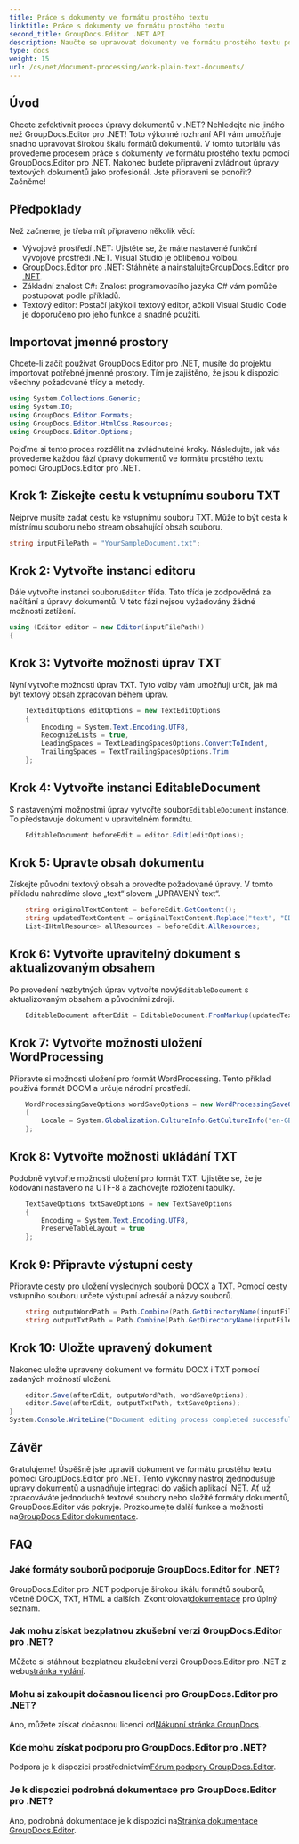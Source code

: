 ```yaml
---
title: Práce s dokumenty ve formátu prostého textu
linktitle: Práce s dokumenty ve formátu prostého textu
second_title: GroupDocs.Editor .NET API
description: Naučte se upravovat dokumenty ve formátu prostého textu pomocí GroupDocs.Editor pro .NET pomocí našeho podrobného průvodce. Zjednodušte si proces úprav dokumentů .NET.
type: docs
weight: 15
url: /cs/net/document-processing/work-plain-text-documents/
---
```

## Úvod
Chcete zefektivnit proces úpravy dokumentů v .NET? Nehledejte nic jiného než GroupDocs.Editor pro .NET! Toto výkonné rozhraní API vám umožňuje snadno upravovat širokou škálu formátů dokumentů. V tomto tutoriálu vás provedeme procesem práce s dokumenty ve formátu prostého textu pomocí GroupDocs.Editor pro .NET. Nakonec budete připraveni zvládnout úpravy textových dokumentů jako profesionál. Jste připraveni se ponořit? Začněme!
## Předpoklady
Než začneme, je třeba mít připraveno několik věcí:
- Vývojové prostředí .NET: Ujistěte se, že máte nastavené funkční vývojové prostředí .NET. Visual Studio je oblíbenou volbou.
-  GroupDocs.Editor pro .NET: Stáhněte a nainstalujte[GroupDocs.Editor pro .NET](https://releases.groupdocs.com/editor/net/).
- Základní znalost C#: Znalost programovacího jazyka C# vám pomůže postupovat podle příkladů.
- Textový editor: Postačí jakýkoli textový editor, ačkoli Visual Studio Code je doporučeno pro jeho funkce a snadné použití.
## Importovat jmenné prostory
Chcete-li začít používat GroupDocs.Editor pro .NET, musíte do projektu importovat potřebné jmenné prostory. Tím je zajištěno, že jsou k dispozici všechny požadované třídy a metody.
```csharp
using System.Collections.Generic;
using System.IO;
using GroupDocs.Editor.Formats;
using GroupDocs.Editor.HtmlCss.Resources;
using GroupDocs.Editor.Options;
```
Pojďme si tento proces rozdělit na zvládnutelné kroky. Následujte, jak vás provedeme každou fází úpravy dokumentů ve formátu prostého textu pomocí GroupDocs.Editor pro .NET.
## Krok 1: Získejte cestu k vstupnímu souboru TXT
Nejprve musíte zadat cestu ke vstupnímu souboru TXT. Může to být cesta k místnímu souboru nebo stream obsahující obsah souboru.
```csharp
string inputFilePath = "YourSampleDocument.txt";
```
## Krok 2: Vytvořte instanci editoru
 Dále vytvořte instanci souboru`Editor` třída. Tato třída je zodpovědná za načítání a úpravy dokumentů. V této fázi nejsou vyžadovány žádné možnosti zatížení.
```csharp
using (Editor editor = new Editor(inputFilePath))
{
```
## Krok 3: Vytvořte možnosti úprav TXT
Nyní vytvořte možnosti úprav TXT. Tyto volby vám umožňují určit, jak má být textový obsah zpracován během úprav.
```csharp
    TextEditOptions editOptions = new TextEditOptions
    {
        Encoding = System.Text.Encoding.UTF8,
        RecognizeLists = true,
        LeadingSpaces = TextLeadingSpacesOptions.ConvertToIndent,
        TrailingSpaces = TextTrailingSpacesOptions.Trim
    };
```
## Krok 4: Vytvořte instanci EditableDocument
 S nastavenými možnostmi úprav vytvořte soubor`EditableDocument` instance. To představuje dokument v upravitelném formátu.
```csharp
    EditableDocument beforeEdit = editor.Edit(editOptions);
```
## Krok 5: Upravte obsah dokumentu
Získejte původní textový obsah a proveďte požadované úpravy. V tomto příkladu nahradíme slovo „text“ slovem „UPRAVENÝ text“.
```csharp
    string originalTextContent = beforeEdit.GetContent();
    string updatedTextContent = originalTextContent.Replace("text", "EDITED text");
    List<IHtmlResource> allResources = beforeEdit.AllResources;
```
## Krok 6: Vytvořte upravitelný dokument s aktualizovaným obsahem
 Po provedení nezbytných úprav vytvořte nový`EditableDocument` s aktualizovaným obsahem a původními zdroji.
```csharp
    EditableDocument afterEdit = EditableDocument.FromMarkup(updatedTextContent, allResources);
```
## Krok 7: Vytvořte možnosti uložení WordProcessing
Připravte si možnosti uložení pro formát WordProcessing. Tento příklad používá formát DOCM a určuje národní prostředí.
```csharp
    WordProcessingSaveOptions wordSaveOptions = new WordProcessingSaveOptions(WordProcessingFormats.Docm)
    {
        Locale = System.Globalization.CultureInfo.GetCultureInfo("en-GB")
    };
```
## Krok 8: Vytvořte možnosti ukládání TXT
Podobně vytvořte možnosti uložení pro formát TXT. Ujistěte se, že je kódování nastaveno na UTF-8 a zachovejte rozložení tabulky.
```csharp
    TextSaveOptions txtSaveOptions = new TextSaveOptions
    {
        Encoding = System.Text.Encoding.UTF8,
        PreserveTableLayout = true
    };
```
## Krok 9: Připravte výstupní cesty
Připravte cesty pro uložení výsledných souborů DOCX a TXT. Pomocí cesty vstupního souboru určete výstupní adresář a názvy souborů.
```csharp
    string outputWordPath = Path.Combine(Path.GetDirectoryName(inputFilePath), Path.GetFileNameWithoutExtension(inputFilePath) + ".docm");
    string outputTxtPath = Path.Combine(Path.GetDirectoryName(inputFilePath), Path.GetFileNameWithoutExtension(inputFilePath) + ".txt");
```
## Krok 10: Uložte upravený dokument
Nakonec uložte upravený dokument ve formátu DOCX i TXT pomocí zadaných možností uložení.
```csharp
    editor.Save(afterEdit, outputWordPath, wordSaveOptions);
    editor.Save(afterEdit, outputTxtPath, txtSaveOptions);
}
System.Console.WriteLine("Document editing process completed successfully!");
```
## Závěr
 Gratulujeme! Úspěšně jste upravili dokument ve formátu prostého textu pomocí GroupDocs.Editor pro .NET. Tento výkonný nástroj zjednodušuje úpravy dokumentů a usnadňuje integraci do vašich aplikací .NET. Ať už zpracováváte jednoduché textové soubory nebo složité formáty dokumentů, GroupDocs.Editor vás pokryje. Prozkoumejte další funkce a možnosti na[GroupDocs.Editor dokumentace](https://reference.groupdocs.com/editor/net/).
## FAQ
### Jaké formáty souborů podporuje GroupDocs.Editor for .NET?
 GroupDocs.Editor pro .NET podporuje širokou škálu formátů souborů, včetně DOCX, TXT, HTML a dalších. Zkontrolovat[dokumentace](https://reference.groupdocs.com/editor/net/) pro úplný seznam.
### Jak mohu získat bezplatnou zkušební verzi GroupDocs.Editor pro .NET?
 Můžete si stáhnout bezplatnou zkušební verzi GroupDocs.Editor pro .NET z webu[stránka vydání](https://releases.groupdocs.com/).
### Mohu si zakoupit dočasnou licenci pro GroupDocs.Editor pro .NET?
Ano, můžete získat dočasnou licenci od[Nákupní stránka GroupDocs](https://purchase.groupdocs.com/temporary-license/).
### Kde mohu získat podporu pro GroupDocs.Editor pro .NET?
 Podpora je k dispozici prostřednictvím[Fórum podpory GroupDocs.Editor](https://forum.groupdocs.com/c/editor/20).
### Je k dispozici podrobná dokumentace pro GroupDocs.Editor pro .NET?
 Ano, podrobná dokumentace je k dispozici na[Stránka dokumentace GroupDocs.Editor](https://reference.groupdocs.com/editor/net/).